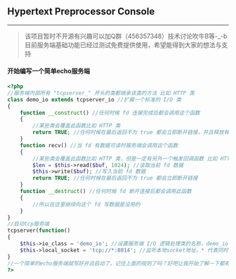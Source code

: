 ## Hypertext Preprocessor Console
-------------------
> 该项目暂时不开源有兴趣可以加Q群（456357348）技术讨论吹牛B等-_-b
目前服务端基础功能已经过测试免费提供使用，希望能得到大家的想法与支持

#### 开始编写一个简单echo服务端
```php
<?php
//服务端内部所有 "tcpserver_" 开头的类都继承该类的方法 比如 HTTP 类
class demo_io extends tcpserver_io //扩展一个标准的 I/O 类
{
	function __construct() //任何时候 fd 连接完成后都会调用这个函数
	{
		//某些类会覆盖此函数比如 HTTP 类
		return TRUE; //任何时候在最后返回不为 true 都会立即断开链接，并且释放有关这个 fd 一切使用的上下文
	}
	function recv() //当 fd 有数据可读时服务端会调用这个函数
	{
		//某些类会覆盖此函数比如 HTTP 类，但是一定有另外一个触发回调函数 比如 HTTP 类触发函数是 recv_req
		$len = $this->read($buf, 1024); //读取当前 fd 数据
		$this->write($buf); //写入当前 fd 数据
		return TRUE; //任何时候在最后返回不为 true 都会立即断开链接
	}
	function __destruct() //任何时候 fd 断开连接后都会调用此函数
	{
		//所以在这里继续向这个 fd 写数据是没用的
	}
}
//启动tcp服务端
tcpserver(function()
{
	$this->io_class = 'demo_io'; //设置服务端 I/O 逻辑处理类的名称，demo_io 就是刚才扩展 tcpserver_io 的逻辑处理类
	$this->local_socket = 'tcp://*:8014'; //监听本地socket地址，* 代表同时监听IPv6和IPv4地址， 0.0.0.0 或 [::]
}
//一个简单的echo服务端就写好并且启动了，记住上面的规则了吗？好吧让我开始了解一下都有什么类和方法吧！
?>
```
